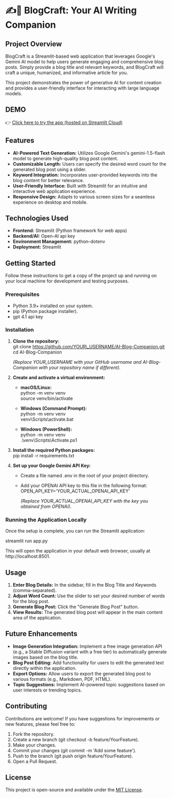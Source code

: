 # **✍🌝 BlogCraft: Your AI Writing Companion**

## **Project Overview**

BlogCraft is a Streamlit-based web application that leverages Google's Gemini AI model to help users generate engaging and comprehensive blog posts. Simply provide a blog title and relevant keywords, and BlogCraft will craft a unique, humanized, and informative article for you.

This project demonstrates the power of generative AI for content creation and provides a user-friendly interface for interacting with large language models.

## **DEMO**

👉 [Click here to try the app (hosted on Streamlit Cloud)](https://blogcraftai-74.streamlit.app/)

## **Features**

* **AI-Powered Text Generation:** Utilizes Google Gemini's gemini-1.5-flash model to generate high-quality blog post content.  
* **Customizable Length:** Users can specify the desired word count for the generated blog post using a slider.  
* **Keyword Integration:** Incorporates user-provided keywords into the blog content for better relevance.  
* **User-Friendly Interface:** Built with Streamlit for an intuitive and interactive web application experience.  
* **Responsive Design:** Adapts to various screen sizes for a seamless experience on desktop and mobile.


## **Technologies Used**

* **Frontend:** Streamlit (Python framework for web apps)  
* **Backend/AI:** Open-AI api key 
* **Environment Management:** python-dotenv  
* **Deployment:** Streamlit

## **Getting Started**

Follow these instructions to get a copy of the project up and running on your local machine for development and testing purposes.

### **Prerequisites**

* Python 3.9+ installed on your system.  
* pip (Python package installer).  
* gpt 4.1 api key

### **Installation**

1. **Clone the repository:**  
   git clone https://github.com/YOUR\_USERNAME/AI-Blog-Companion.git  
   cd AI-Blog-Companion

   *(Replace YOUR\_USERNAME with your GitHub username and AI-Blog-Companion with your repository name if different).*  
2. **Create and activate a virtual environment:**  
   * **macOS/Linux:**  
     python \-m venv venv  
     source venv/bin/activate

   * **Windows (Command Prompt):**  
     python \-m venv venv  
     venv\\Scripts\\activate.bat

   * **Windows (PowerShell):**  
     python \-m venv venv  
     .\\venv\\Scripts\\Activate.ps1

3. **Install the required Python packages:**  
   pip install \-r requirements.txt

4. **Set up your Google Gemini API Key:**  
   * Create a file named .env in the root of your project directory.  
   * Add your OPENAI API key to this file in the following format:  
     OPEN\_API\_KEY='YOUR\_ACTUAL\_OPENAI\_API\_KEY'

     *(Replace YOUR\_ACTUAL\_OPENAI\_API\_KEY with the key you obtained from OPENAI).*

### **Running the Application Locally**

Once the setup is complete, you can run the Streamlit application:

streamlit run app.py

This will open the application in your default web browser, usually at http://localhost:8501.

## **Usage**

1. **Enter Blog Details:** In the sidebar, fill in the Blog Title and Keywords (comma-separated).  
2. **Adjust Word Count:** Use the slider to set your desired number of words for the blog post.  
3. **Generate Blog Post:** Click the "Generate Blog Post" button.  
4. **View Results:** The generated blog post will appear in the main content area of the application.

## **Future Enhancements**

* **Image Generation Integration:** Implement a free image generation API (e.g., a Stable Diffusion variant with a free tier) to automatically generate images based on the blog title.  
* **Blog Post Editing:** Add functionality for users to edit the generated text directly within the application.  
* **Export Options:** Allow users to export the generated blog post to various formats (e.g., Markdown, PDF, HTML).  
* **Topic Suggestions:** Implement AI-powered topic suggestions based on user interests or trending topics.

## **Contributing**

Contributions are welcome\! If you have suggestions for improvements or new features, please feel free to:

1. Fork the repository.  
2. Create a new branch (git checkout \-b feature/YourFeature).  
3. Make your changes.  
4. Commit your changes (git commit \-m 'Add some feature').  
5. Push to the branch (git push origin feature/YourFeature).  
6. Open a Pull Request.

## **License**

This project is open-source and available under the [MIT License](https://opensource.org/licenses/MIT).
